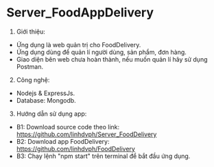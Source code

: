 # Server_FoodAppDelivery
1. Giới thiệu:
  - Ứng dụng là web quản trị cho FoodDelivery.
  - Ứng dụng dùng để quản lí người dùng, sản phẩm, đơn hàng.
  - Giao diện bên web chưa hoàn thành, nếu muốn quản lí hãy sử dụng Postman.
2. Công nghệ:
  - Nodejs & ExpressJs.
  - Database: Mongodb.
3. Hướng dẫn sử dụng app:
  - B1: Download source code theo link: https://github.com/linhdvph/Server_FoodDelivery
  - B2: Download app FoodDelivery: https://github.com/linhdvph/FoodDelivery
  - B3: Chạy lệnh "npm start" trên terminal để bắt đầu ứng dụng.
